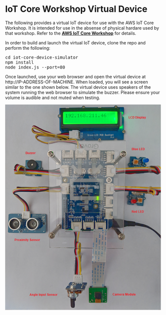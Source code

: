 # IoT Core Workshop Virtual Device

The following provides a virtual IoT device for use with the AWS IoT Core Workshop. It is intended for use in the absense of physical hardare used by that workshop. Refer to the **[AWS IoT Core Workshop](https://github.com/joeireland/iot-core-workshop)** for details.

In order to build and launch the virtual IoT device, clone the repo and perform the following:

<pre>
cd iot-core-device-simulator
npm install
node index.js --port=80
</pre>

Once launched, use your web browser and open the virtual device at http://IP-ADDRESS-OF-MACHINE. When loaded, you will see a screen similar to the one shown below. The virtual device uses speakers of the system running the web browser to simulate the buzzer. Please ensure your volume is audible and not muted when testing.

![AWS IoT](web/images/device-simulator.png)
